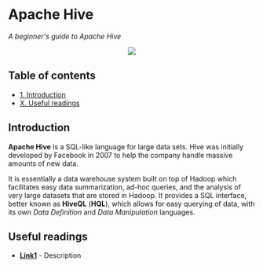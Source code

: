 # Apache Hive
*A beginner's guide to Apache Hive*

<p align="middle">
<img src="http://link.png" />
</p>

## Table of contents

- [1. Introduction](#introduction)
- [X. Useful readings](#useful-readings)

## Introduction

**Apache Hive** is a SQL-like language for large data sets. Hive was initially developed by Facebook in 2007 to help the company handle massive amounts of new data. 

It is essentially a data warehouse system built on top of Hadoop which facilitates easy data summarization, ad-hoc queries, and the analysis of very large datasets that are stored in Hadoop. It provides a SQL interface, better known as **HiveQL** (**HQL**), which allows for easy querying of data, with its own *Data Definition* and *Data Manipulation* languages.

## Useful readings

- [**Link1**](https:link1.com) - Description
